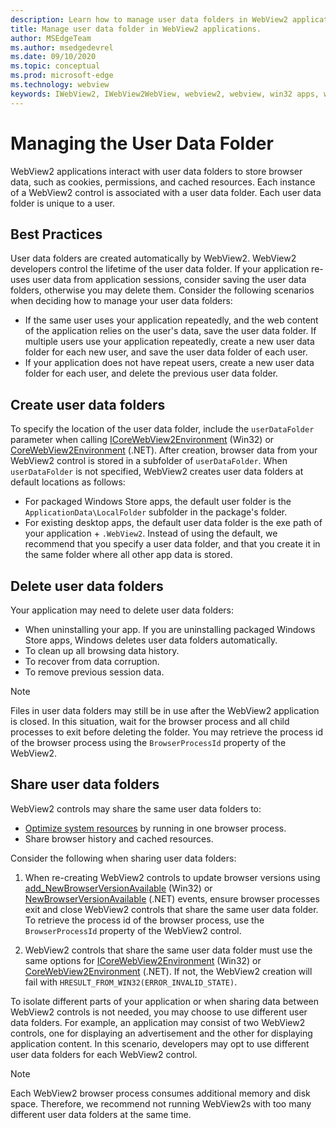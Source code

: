 ```yaml
---
description: Learn how to manage user data folders in WebView2 applications
title: Manage user data folder in WebView2 applications.
author: MSEdgeTeam
ms.author: msedgedevrel
ms.date: 09/10/2020
ms.topic: conceptual
ms.prod: microsoft-edge
ms.technology: webview
keywords: IWebView2, IWebView2WebView, webview2, webview, win32 apps, win32, edge, ICoreWebView2, ICoreWebView2Host, browser control, edge html, user data folder
---
```


# Managing the User Data Folder  

WebView2 applications interact with user data folders to store browser data, such as cookies, permissions, and cached resources.  Each instance of a WebView2 control is associated with a user data folder.  Each user data folder is unique to a user.  

## Best Practices  

User data folders are created automatically by WebView2.  WebView2 developers control the lifetime of the user data folder.  If your application re-uses user data from application sessions, consider saving the user data folders, otherwise you may delete them.  Consider the following scenarios when deciding how to manage your user data folders:  

*   If the same user uses your application repeatedly, and the web content of the application relies on the user's data, save the user data folder.  If multiple users use your application repeatedly, create a new user data folder for each new user, and save the user data folder of each user.
*   If your application does not have repeat users, create a new user data folder for each user, and delete the previous user data folder.  

## Create user data folders  

To specify the location of the user data folder, include the `userDataFolder` parameter when calling [ICoreWebView2Environment](../reference/win32/0-9-622/icorewebview2environment.md) \(Win32\) or [CoreWebView2Environment](../reference/dotnet/0-9-628/microsoft-web-webview2-core-corewebview2environment.md) \(.NET\).  After creation, browser data from your WebView2 control is stored in a subfolder of `userDataFolder`.  When `userDataFolder` is not specified, WebView2 creates user data folders at default locations as follows:  

*   For packaged Windows Store apps, the default user folder is the `ApplicationData\LocalFolder` subfolder in the package's  folder.  
*   For existing desktop apps, the default user data folder is the exe path of your application + `.WebView2`.  Instead of using the default, we recommend that you specify a user data folder, and that you create it in the same folder where all other app data is stored.  

## Delete user data folders  

Your application may need to delete user data folders:  

*   When uninstalling your app.  If you are uninstalling packaged Windows Store apps, Windows deletes user data folders automatically.  
*   To clean up all browsing data history.  
*   To recover from data corruption.  
*   To remove previous session data.  

> [!NOTE]
> Files in user data folders may still be in use after the WebView2 application is closed.  In this situation, wait for the browser process and all child processes to exit before deleting the folder.  You may retrieve the process id of the browser process using the `BrowserProcessId` property of the WebView2.  

## Share user data folders  

WebView2 controls may share the same user data folders to:  

*   [Optimize system resources](../concepts/process-model.md) by running in one browser process.  
*   Share browser history and cached resources.  

Consider the following when sharing user data folders:  

1.  When re-creating WebView2 controls to update browser versions using [add_NewBrowserVersionAvailable](../reference/win32/0-9-622/icorewebview2environment.md#add_newbrowserversionavailable) \(Win32\) or [NewBrowserVersionAvailable](../reference/dotnet/0-9-628/microsoft-web-webview2-core-corewebview2environment.md#newbrowserversionavailable) \(.NET\) events, ensure browser processes exit and close WebView2 controls that share the same user data folder.  To retrieve the process id of the browser process, use the `BrowserProcessId` property of the WebView2 control.  

2.  WebView2 controls that share the same user data folder must use the same options for [ICoreWebView2Environment](../reference/win32/0-9-622/icorewebview2environment.md) \(Win32\) or [CoreWebView2Environment](../reference/dotnet/0-9-628/microsoft-web-webview2-core-corewebview2environment.md) \(.NET\).  If not, the WebView2 creation will fail with `HRESULT_FROM_WIN32(ERROR_INVALID_STATE)`.  

To isolate different parts of your application or when sharing data between WebView2 controls is not needed, you may choose to use different user data folders.  For example, an application may consist of two WebView2 controls, one for displaying an advertisement and the other for displaying application content.  In this scenario, developers may opt to use different user data folders for each WebView2 control.  

> [!NOTE]
> Each WebView2 browser process consumes additional memory and disk space.  Therefore, we recommend not running WebView2s with too many different user data folders at the same time.  
